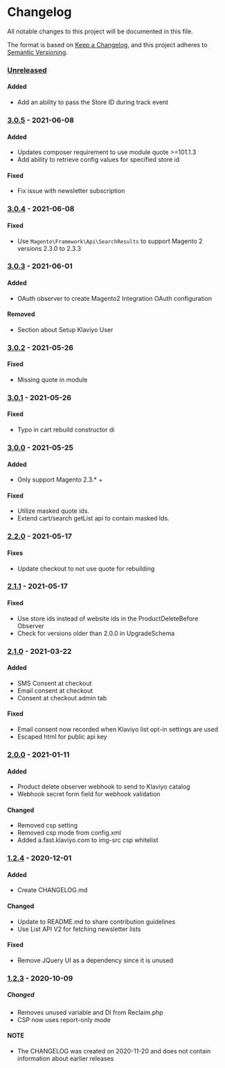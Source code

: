 # Changelog
All notable changes to this project will be documented in this file.

The format is based on [Keep a Changelog](https://keepachangelog.com/en/1.0.0/),
and this project adheres to [Semantic Versioning](https://semver.org/spec/v2.0.0.html).

### [Unreleased]

#### Added
- Add an ability to pass the Store ID during track event

### [3.0.5] - 2021-06-08

#### Added
- Updates composer requirement to use module quote >=101.1.3
- Add ability to retrieve config values for specified store id

#### Fixed
- Fix issue with newsletter subscription

### [3.0.4] - 2021-06-08

#### Fixed
- Use `Magento\Framework\Api\SearchResults` to support Magento 2 versions 2.3.0 to 2.3.3

### [3.0.3] - 2021-06-01

#### Added
- OAuth observer to create Magento2 Integration OAuth configuration

#### Removed
- Section about Setup Klaviyo User

### [3.0.2] - 2021-05-26

#### Fixed
- Missing quote in module

### [3.0.1] - 2021-05-26

#### Fixed
- Typo in cart rebuild constructor di

### [3.0.0] - 2021-05-25

#### Added
- Only support Magento 2.3.* + 

#### Fixed
- Utilize masked quote ids.
- Extend cart/search getList api to contain masked Ids.

### [2.2.0] - 2021-05-17

#### Fixes
- Update checkout to not use quote for rebuilding

### [2.1.1] - 2021-05-17

#### Fixed
- Use store ids instead of website ids in the ProductDeleteBefore Observer
- Check for versions older than 2.0.0 in UpgradeSchema

### [2.1.0] - 2021-03-22

#### Added
- SMS Consent at checkout
- Email consent at checkout
- Consent at checkout admin tab

#### Fixed
- Email consent now recorded when Klaviyo list opt-in settings are used
- Escaped html for public api key

### [2.0.0] - 2021-01-11

#### Added
- Product delete observer webhook to send to Klaviyo catalog
- Webhook secret form field for webhook validation

#### Changed
- Removed csp setting
- Removed csp mode from config.xml
- Added a.fast.klaviyo.com to img-src csp whitelist


### [1.2.4] - 2020-12-01

#### Added
- Create CHANGELOG.md

#### Changed
- Update to README.md to share contribution guidelines
- Use List API V2 for fetching newsletter lists

#### Fixed
- Remove JQuery UI as a dependency since it is unused


### [1.2.3] - 2020-10-09

##### Changed
- Removes unused variable and DI from Reclaim.php
- CSP now uses report-only mode


[Unreleased]: https://github.com/klaviyo/magento2-klaviyo/compare/3.0.5...HEAD
[3.0.5]: https://github.com/klaviyo/magento2-klaviyo/compare/3.0.4...3.0.5
[3.0.4]: https://github.com/klaviyo/magento2-klaviyo/compare/3.0.3...3.0.4
[3.0.3]: https://github.com/klaviyo/magento2-klaviyo/compare/3.0.2...3.0.3
[3.0.2]: https://github.com/klaviyo/magento2-klaviyo/compare/3.0.1...3.0.2
[3.0.1]: https://github.com/klaviyo/magento2-klaviyo/compare/3.0.0...3.0.1
[3.0.0]: https://github.com/klaviyo/magento2-klaviyo/compare/2.2.0...3.0.0
[2.2.0]: https://github.com/klaviyo/magento2-klaviyo/compare/2.1.1...2.2.0
[2.1.1]: https://github.com/klaviyo/magento2-klaviyo/compare/2.1.0...2.1.1
[2.1.0]: https://github.com/klaviyo/magento2-klaviyo/compare/2.0.0...2.1.0
[2.0.0]: https://github.com/klaviyo/magento2-klaviyo/compare/1.2.4...2.0.0
[1.2.4]: https://github.com/klaviyo/magento2-klaviyo/compare/1.2.3...1.2.4
[1.2.3]: https://github.com/klaviyo/magento2-klaviyo/compare/1.2.2...1.2.3


#### NOTE
- The CHANGELOG was created on 2020-11-20 and does not contain information about earlier releases
